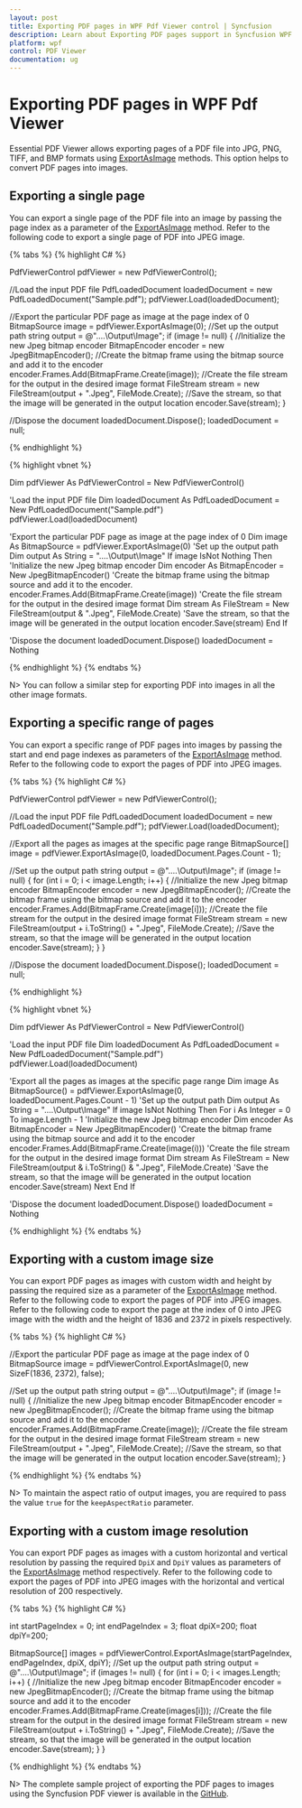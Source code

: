```yaml
---
layout: post
title: Exporting PDF pages in WPF Pdf Viewer control | Syncfusion
description: Learn about Exporting PDF pages support in Syncfusion WPF Pdf Viewer control, its elements and more details.
platform: wpf
control: PDF Viewer
documentation: ug
---
```


# Exporting PDF pages in WPF Pdf Viewer

Essential PDF Viewer allows exporting pages of a PDF file into JPG, PNG, TIFF, and BMP formats using [ExportAsImage](https://help.syncfusion.com/cr/wpf/Syncfusion.Windows.PdfViewer.PdfViewerControl.html#Syncfusion_Windows_PdfViewer_PdfViewerControl_ExportAsImage_System_Int32_) methods. This option helps to convert PDF pages into images.

## Exporting a single page

You can export a single page of the PDF file into an image by passing the page index as a parameter of the [ExportAsImage](https://help.syncfusion.com/cr/wpf/Syncfusion.Windows.PdfViewer.PdfViewerControl.html#Syncfusion_Windows_PdfViewer_PdfViewerControl_ExportAsImage_System_Int32_) method. Refer to the following code to export a single page of PDF into JPEG image.

{% tabs %}
{% highlight C# %}

PdfViewerControl pdfViewer = new PdfViewerControl();

//Load the input PDF file
PdfLoadedDocument loadedDocument = new PdfLoadedDocument("Sample.pdf");
pdfViewer.Load(loadedDocument);

//Export the particular PDF page as image at the page index of 0
BitmapSource image = pdfViewer.ExportAsImage(0);
//Set up the output path
string output = @"..\..\Output\Image";
if (image != null)
{
	//Initialize the new Jpeg bitmap encoder
	BitmapEncoder encoder = new JpegBitmapEncoder();
	//Create the bitmap frame using the bitmap source and add it to the encoder
	encoder.Frames.Add(BitmapFrame.Create(image));
	//Create the file stream for the output in the desired image format
	FileStream stream = new FileStream(output + ".Jpeg", FileMode.Create);
	//Save the stream, so that the image will be generated in the output location
	encoder.Save(stream);
}

//Dispose the document
loadedDocument.Dispose();
loadedDocument = null;

{% endhighlight %}

{% highlight vbnet %}

Dim pdfViewer As PdfViewerControl = New PdfViewerControl()

'Load the input PDF file
Dim loadedDocument As PdfLoadedDocument = New PdfLoadedDocument("Sample.pdf")
pdfViewer.Load(loadedDocument)

'Export the particular PDF page as image at the page index of 0
Dim image As BitmapSource = pdfViewer.ExportAsImage(0)
'Set up the output path
Dim output As String = "..\..\Output\Image"
If image IsNot Nothing Then
	'Initialize the new Jpeg bitmap encoder
	Dim encoder As BitmapEncoder = New JpegBitmapEncoder()
	'Create the bitmap frame using the bitmap source and add it to the encoder.
	encoder.Frames.Add(BitmapFrame.Create(image))
	'Create the file stream for the output in the desired image format
	Dim stream As FileStream = New FileStream(output & ".Jpeg", FileMode.Create)
	'Save the stream, so that the image will be generated in the output location
	encoder.Save(stream)
End If

'Dispose the document
loadedDocument.Dispose()
loadedDocument = Nothing

{% endhighlight %}
{% endtabs %}

N> You can follow a similar step for exporting PDF into images in all the other image formats.

## Exporting a specific range of pages

You can export a specific range of PDF pages into images by passing the start and end page indexes as parameters of the [ExportAsImage](https://help.syncfusion.com/cr/wpf/Syncfusion.Windows.PdfViewer.PdfViewerControl.html#Syncfusion_Windows_PdfViewer_PdfViewerControl_ExportAsImage_System_Int32_System_Int32_) method. Refer to the following code to export the pages of PDF into JPEG images.

{% tabs %}
{% highlight C# %}

PdfViewerControl pdfViewer = new PdfViewerControl();

//Load the input PDF file
PdfLoadedDocument loadedDocument = new PdfLoadedDocument("Sample.pdf");
pdfViewer.Load(loadedDocument);

//Export all the pages as images at the specific page range
BitmapSource[] image = pdfViewer.ExportAsImage(0, loadedDocument.Pages.Count - 1);

//Set up the output path
string output = @"..\..\Output\Image";
if (image != null)
{
	for (int i = 0; i < image.Length; i++)
	{
		//Initialize the new Jpeg bitmap encoder
		BitmapEncoder encoder = new JpegBitmapEncoder();
		//Create the bitmap frame using the bitmap source and add it to the encoder
		encoder.Frames.Add(BitmapFrame.Create(image[i]));
		//Create the file stream for the output in the desired image format
		FileStream stream = new FileStream(output + i.ToString() + ".Jpeg", FileMode.Create);
		//Save the stream, so that the image will be generated in the output location
		encoder.Save(stream);
	}
}

//Dispose the document
loadedDocument.Dispose();
loadedDocument = null;

{% endhighlight %}

{% highlight vbnet %}

Dim pdfViewer As PdfViewerControl = New PdfViewerControl()

'Load the input PDF file
Dim loadedDocument As PdfLoadedDocument = New PdfLoadedDocument("Sample.pdf")
pdfViewer.Load(loadedDocument)

'Export all the pages as images at the specific page range
Dim image As BitmapSource() = pdfViewer.ExportAsImage(0, loadedDocument.Pages.Count - 1)
'Set up the output path
Dim output As String = "..\..\Output\Image"
If image IsNot Nothing Then
	For i As Integer = 0 To image.Length - 1
		'Initialize the new Jpeg bitmap encoder
		Dim encoder As BitmapEncoder = New JpegBitmapEncoder()
		'Create the bitmap frame using the bitmap source and add it to the encoder
		encoder.Frames.Add(BitmapFrame.Create(image(i)))
		'Create the file stream for the output in the desired image format
		Dim stream As FileStream = New FileStream(output & i.ToString() & ".Jpeg", FileMode.Create)
		'Save the stream, so that the image will be generated in the output location
		encoder.Save(stream)
	Next
End If

'Dispose the document
loadedDocument.Dispose()
loadedDocument = Nothing

{% endhighlight %}
{% endtabs %}

## Exporting with a custom image size

You can export PDF pages as images with custom width and height by passing the required size as a parameter of the [ExportAsImage](https://help.syncfusion.com/cr/wpf/Syncfusion.Windows.PdfViewer.PdfViewerControl.html#Syncfusion_Windows_PdfViewer_PdfViewerControl_ExportAsImage_System_Int32_System_Drawing_SizeF_System_Boolean_) method. Refer to the following code to export the pages of PDF into JPEG images. Refer to the following code to export the page at the index of 0 into JPEG image with the width and the height of 1836 and 2372 in pixels respectively.

{% tabs %}
{% highlight C# %}

//Export the particular PDF page as image at the page index of 0
BitmapSource image = pdfViewerControl.ExportAsImage(0, new SizeF(1836, 2372), false);

//Set up the output path
string output = @"..\..\Output\Image";
if (image != null)
{
	//Initialize the new Jpeg bitmap encoder
	BitmapEncoder encoder = new JpegBitmapEncoder();
	//Create the bitmap frame using the bitmap source and add it to the encoder
	encoder.Frames.Add(BitmapFrame.Create(image));
	//Create the file stream for the output in the desired image format
	FileStream stream = new FileStream(output + ".Jpeg", FileMode.Create);
	//Save the stream, so that the image will be generated in the output location
	encoder.Save(stream);
}

{% endhighlight %}
{% endtabs %}

N> To maintain the aspect ratio of output images, you are required to pass the value `true` for the `keepAspectRatio` parameter.

## Exporting with a custom image resolution

You can export PDF pages as images with a custom horizontal and vertical resolution by passing the required `DpiX` and `DpiY` values as parameters of the [ExportAsImage](https://help.syncfusion.com/cr/wpf/Syncfusion.Windows.PdfViewer.PdfViewerControl.html#Syncfusion_Windows_PdfViewer_PdfViewerControl_ExportAsImage_System_Int32_System_Int32_System_Single_System_Single_) method respectively. Refer to the following code to export the pages of PDF into JPEG images with the horizontal and vertical resolution of 200 respectively.

{% tabs %}
{% highlight C# %}

int startPageIndex = 0;
int endPageIndex = 3;
float dpiX=200;
float dpiY=200;

BitmapSource[] images = pdfViewerControl.ExportAsImage(startPageIndex, endPageIndex, dpiX, dpiY);
//Set up the output path
string output = @"..\..\Output\Image";
if (images != null)
{
	for (int i = 0; i < images.Length; i++)
	{
		//Initialize the new Jpeg bitmap encoder
		BitmapEncoder encoder = new JpegBitmapEncoder();
		//Create the bitmap frame using the bitmap source and add it to the encoder
		encoder.Frames.Add(BitmapFrame.Create(images[i]));
		//Create the file stream for the output in the desired image format
		FileStream stream = new FileStream(output + i.ToString() + ".Jpeg", FileMode.Create);
		//Save the stream, so that the image will be generated in the output location
		encoder.Save(stream);
	}
}

{% endhighlight %}
{% endtabs %}

N> The complete sample project of exporting the PDF pages to images using the Syncfusion PDF viewer is available in the [GitHub](https://github.com/SyncfusionExamples/WPF-PDFViewer-Examples/tree/master/Export/PDFToImage).
